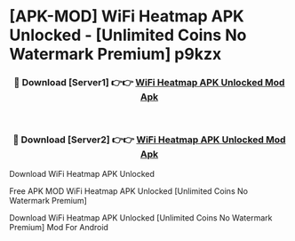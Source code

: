 # [APK-MOD] WiFi Heatmap APK Unlocked - [Unlimited Coins No Watermark Premium] p9kzx



<div align="center">
<h3>🔴 Download [Server1] 👉👉 <a href="https://momento.my/?title=WiFi_Heatmap_APK_Unlocked">WiFi Heatmap APK Unlocked Mod Apk</a></h3><br>

<h3>🔴 Download [Server2] 👉👉 <a href="https://momento.my/?title=WiFi_Heatmap_APK_Unlocked">WiFi Heatmap APK Unlocked Mod Apk</a></h3>
</div>



Download WiFi Heatmap APK Unlocked 

Free APK MOD WiFi Heatmap APK Unlocked [Unlimited Coins No Watermark Premium]

Download WiFi Heatmap APK Unlocked [Unlimited Coins No Watermark Premium] Mod For Android
